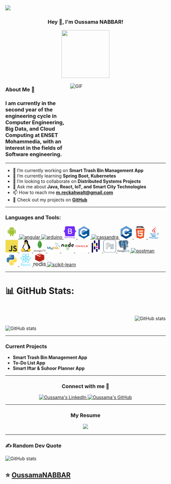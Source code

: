 <img src="https://www.shutterstock.com/image-photo/retro-computer-header-image-321518270">

<h3 title="Welcome!" align="center"> Hey 👋, I'm Oussama NABBAR!</h3>

<p align="center">
  <img src="https://raw.githubusercontent.com/TheDudeThatCode/TheDudeThatCode/master/Assets/Developer.gif" height="150" width="150"/>
</p>

<img align="right" alt="GIF" height="200" width="300" src="https://media1.giphy.com/media/v1.Y2lkPTc5MGI3NjExOXplOXVqaHB0d3U0a2F2ZXY5ZTQ4MjBoZ3ZqajcxZjR3OWowdnNhcCZlcD12MV9pbnRlcm5hbF9naWZfYnlfaWQmY3Q9Zw/qgQUggAC3Pfv687qPC/giphy.gif"/>

### About Me 🚀
<h3 align="left">I am currently in the second year of the engineering cycle in Computer Engineering, Big Data, and Cloud Computing at ENSET Mohammedia, with an interest in the fields of Software engineering.</h3>


---

- 🔭 I’m currently working on **Smart Trash Bin Management App**
- 🌱 I’m currently learning **Spring Boot, Kubernetes**
- 👯 I’m looking to collaborate on **Distributed Systems Projects**
- 💬 Ask me about **Java, React, IoT, and Smart City Technologies**
- 📫 How to reach me **m.reckahwalt@gmail.com**
- 📝 Check out my projects on **[GitHub](https://github.com/mreckah)**

---

<h3 align="left">Languages and Tools:</h3>
<p align="left"> 
    <a href="https://developer.android.com" target="_blank" rel="noreferrer"> <img src="https://raw.githubusercontent.com/devicons/devicon/master/icons/android/android-original-wordmark.svg" alt="android" width="40" height="40"/> </a> 
    <a href="https://angular.io" target="_blank" rel="noreferrer"> <img src="https://angular.io/assets/images/logos/angular/angular.svg" alt="angular" width="40" height="40"/> </a> 
    <a href="https://www.arduino.cc/" target="_blank" rel="noreferrer"> <img src="https://cdn.worldvectorlogo.com/logos/arduino-1.svg" alt="arduino" width="40" height="40"/> </a> 
    <a href="https://getbootstrap.com" target="_blank" rel="noreferrer"> <img src="https://raw.githubusercontent.com/devicons/devicon/master/icons/bootstrap/bootstrap-plain-wordmark.svg" alt="bootstrap" width="40" height="40"/> </a> 
    <a href="https://www.cprogramming.com/" target="_blank" rel="noreferrer"> <img src="https://raw.githubusercontent.com/devicons/devicon/master/icons/c/c-original.svg" alt="c" width="40" height="40"/> </a> 
    <a href="https://cassandra.apache.org/" target="_blank" rel="noreferrer"> <img src="https://www.vectorlogo.zone/logos/apache_cassandra/apache_cassandra-icon.svg" alt="cassandra" width="40" height="40"/> </a> 
    <a href="https://www.w3schools.com/cpp/" target="_blank" rel="noreferrer"> <img src="https://raw.githubusercontent.com/devicons/devicon/master/icons/cplusplus/cplusplus-original.svg" alt="cplusplus" width="40" height="40"/> </a> 
    <a href="https://www.w3.org/html/" target="_blank" rel="noreferrer"> <img src="https://raw.githubusercontent.com/devicons/devicon/master/icons/html5/html5-original-wordmark.svg" alt="html5" width="40" height="40"/> </a> 
    <a href="https://www.java.com" target="_blank" rel="noreferrer"> <img src="https://raw.githubusercontent.com/devicons/devicon/master/icons/java/java-original.svg" alt="java" width="40" height="40"/> </a> 
    <a href="https://developer.mozilla.org/en-US/docs/Web/JavaScript" target="_blank" rel="noreferrer"> <img src="https://raw.githubusercontent.com/devicons/devicon/master/icons/javascript/javascript-original.svg" alt="javascript" width="40" height="40"/> </a> 
    <a href="https://www.linux.org/" target="_blank" rel="noreferrer"> <img src="https://raw.githubusercontent.com/devicons/devicon/master/icons/linux/linux-original.svg" alt="linux" width="40" height="40"/> </a> 
    <a href="https://www.mongodb.com/" target="_blank" rel="noreferrer"> <img src="https://raw.githubusercontent.com/devicons/devicon/master/icons/mongodb/mongodb-original-wordmark.svg" alt="mongodb" width="40" height="40"/> </a> 
    <a href="https://www.mysql.com/" target="_blank" rel="noreferrer"> <img src="https://raw.githubusercontent.com/devicons/devicon/master/icons/mysql/mysql-original-wordmark.svg" alt="mysql" width="40" height="40"/> </a> 
    <a href="https://nodejs.org" target="_blank" rel="noreferrer"> <img src="https://raw.githubusercontent.com/devicons/devicon/master/icons/nodejs/nodejs-original-wordmark.svg" alt="nodejs" width="40" height="40"/> </a> 
    <a href="https://www.oracle.com/" target="_blank" rel="noreferrer"> <img src="https://raw.githubusercontent.com/devicons/devicon/master/icons/oracle/oracle-original.svg" alt="oracle" width="40" height="40"/> </a> 
    <a href="https://pandas.pydata.org/" target="_blank" rel="noreferrer"> <img src="https://raw.githubusercontent.com/devicons/devicon/2ae2a900d2f041da66e950e4d48052658d850630/icons/pandas/pandas-original.svg" alt="pandas" width="40" height="40"/> </a> 
    <a href="https://www.photoshop.com/en" target="_blank" rel="noreferrer"> <img src="https://raw.githubusercontent.com/devicons/devicon/master/icons/photoshop/photoshop-line.svg" alt="photoshop" width="40" height="40"/> </a> 
    <a href="https://www.postgresql.org" target="_blank" rel="noreferrer"> <img src="https://raw.githubusercontent.com/devicons/devicon/master/icons/postgresql/postgresql-original-wordmark.svg" alt="postgresql" width="40" height="40"/> </a> 
    <a href="https://postman.com" target="_blank" rel="noreferrer"> <img src="https://www.vectorlogo.zone/logos/getpostman/getpostman-icon.svg" alt="postman" width="40" height="40"/> </a> 
    <a href="https://www.python.org" target="_blank" rel="noreferrer"> <img src="https://raw.githubusercontent.com/devicons/devicon/master/icons/python/python-original.svg" alt="python" width="40" height="40"/> </a> 
    <a href="https://reactjs.org/" target="_blank" rel="noreferrer"> <img src="https://raw.githubusercontent.com/devicons/devicon/master/icons/react/react-original-wordmark.svg" alt="react" width="40" height="40"/> </a> 
    <a href="https://redis.io" target="_blank" rel="noreferrer"> <img src="https://raw.githubusercontent.com/devicons/devicon/master/icons/redis/redis-original-wordmark.svg" alt="redis" width="40" height="40"/> </a> 
    <a href="https://scikit-learn.org/" target="_blank" rel="noreferrer"> <img src="https://upload.wikimedia.org/wikipedia/commons/0/05/Scikit_learn_logo_small.svg" alt="scikit-learn" width="40" height="40"/> </a> 
</p>

---

# 📊 GitHub Stats:
<div align="left>
  
![GitHub stats](https://github-readme-stats.vercel.app/api?username=mreckah&theme=dark&hide_border=false&include_all_commits=false&count_private=false)<br/></div><div align="right">
  
![GitHub stats](https://github-readme-stats.vercel.app/api/top-langs/?username=mreckah&theme=dark&hide_border=false&include_all_commits=false&count_private=false&layout=compact)</div>
                                                                                                                                                                              
![GitHub stats](https://nirzak-streak-stats.vercel.app/?user=mreckah&theme=dark&hide_border=false)<br/>


---

<h3 align="left">Current Projects</h3>

- **Smart Trash Bin Management App**
- **To-Do List App** 
- **Smart Iftar & Suhoor Planner App**

---
<h3 align="center" >  Connect with me 🤝 </h3>

<p align="center">
  <a href="https://www.linkedin.com/in/nabbar-oussama/">
    <img alt="Oussama's LinkedIn" width="40px" src="https://cdn.jsdelivr.net/npm/simple-icons@v3/icons/linkedin.svg" />
  </a>
  <a href="https://github.com/mreckah">
    <img alt="Oussama's GitHub" width="40px" src="https://cdn.jsdelivr.net/npm/simple-icons@v3/icons/github.svg" />
  </a>
</p>

---
<div align="center">
<h3 align="center">My Resume</h3>
<a href="https://github.com/mreckah/NABBAR_Oussama/blob/main/my_resume.pdf" align="center">
    <img src="https://img.icons8.com/doodle/40/000000/pdf.png">
</a></div>

---
### ✍️ Random Dev Quote
![GitHub stats](https://quotes-github-readme.vercel.app/api?type=horizontal&theme=radical)
</p>

⭐️ [OussamaNABBAR](https://github.com/mreckah)
---



